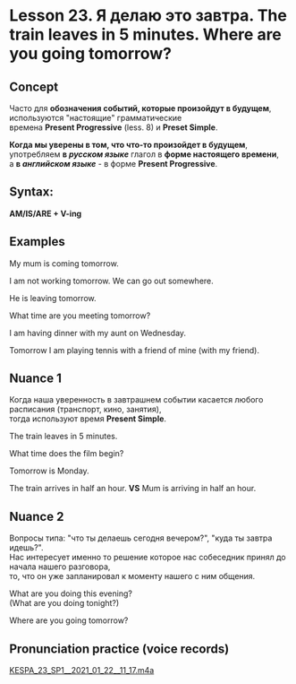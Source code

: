 # Lesson 23. Я делаю это завтра. The train leaves in 5 minutes. Where are you going tomorrow?


## Concept

Часто для **обозначения событий, которые произойдут в будущем**, используются "настоящие" грамматические  
времена **Present Progressive** (less. 8) и **Preset Simple**.

**Когда мы уверены в том, что что-то произойдет в будущем**,  
употребляем **в _русском языке_** глагол в **форме настоящего времени**,  
а **в _английском языке_** - в форме **Present Progressive**.  


## Syntax:

**AM/IS/ARE + V-ing**  


## Examples

My mum is coming tomorrow.  

I am not working tomorrow. We can go out somewhere.  

He is leaving tomorrow.  

What time are you meeting tomorrow?  

I am having dinner with my aunt on Wednesday.  

Tomorrow I am playing tennis with a friend of mine (with my friend).  


## Nuance 1

Когда наша уверенность в завтрашнем событии касается любого расписания (транспорт, кино, занятия),  
тогда используют время **Present Simple**.  

The train leaves in 5 minutes.  

What time does the film begin?  

Tomorrow is Monday.  

The train arrives in half an hour. **VS** Mum is arriving in half an hour.  


## Nuance 2

Вопросы типа: "что ты делаешь сегодня вечером?", "куда ты завтра идешь?".  
Нас интересует именно то решение которое нас собеседник принял до начала нашего разговора,  
то, что он уже запланировал к моменту нашего с ним общения.  

What are you doing this evening?  
(What are you doing tonight?)  

Where are you going tomorrow?  


## Pronunciation practice (voice records)
[KESPA_23_SP1__2021_01_22__11_17.m4a](https://mega.nz/file/8l8yzYzZ#C6--20j3f6KiIeQXlWTfWlqTK7ARVY60-s8AyCOKP10)
